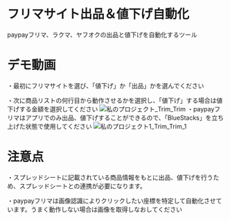 # フリマサイト出品＆値下げ自動化
 
paypayフリマ、ラクマ、ヤフオクの出品と値下げを自動化するツール
 
# デモ動画
・最初にフリマサイトを選び、「値下げ」か「出品」かを選んでください

・次に商品リストの何行目から動作させるかを選択し、「値下げ」する場合は値下げする金額を選択してください
![私のプロジェクト_Trim_Trim](https://user-images.githubusercontent.com/63486786/154778764-5a57e1a1-3a88-40a3-8068-e7e251ee50e5.gif)
・paypayフリマはアプリでのみ出品、値下げすることができるので、「BlueStacks」を立ち上げた状態で使用してください
![私のプロジェクト1_Trim_Trim_1](https://user-images.githubusercontent.com/63486786/154780242-7c252516-5ce0-4f27-9ed5-d919809b914c.gif)
 
# 注意点
 ・スプレッドシートに記載されている商品情報をもとに出品、値下げを行うため、スプレッドシートとの連携が必要になります。
 
 ・paypayフリマは画像認識によりクリックしたい座標を特定して自動化させています。うまく動作しない場合は画像を取得しなおしてください
 
